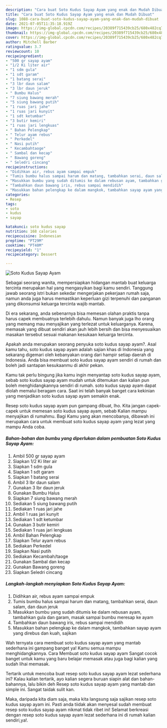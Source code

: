 ```yaml
---
description: "Cara buat Soto Kudus Sayap Ayam yang enak dan Mudah Dibuat"
title: "Cara buat Soto Kudus Sayap Ayam yang enak dan Mudah Dibuat"
slug: 1088-cara-buat-soto-kudus-sayap-ayam-yang-enak-dan-mudah-dibuat
date: 2021-07-05T11:35:18.919Z
image: https://img-global.cpcdn.com/recipes/20389f715439cb25/680x482cq70/soto-kudus-sayap-ayam-foto-resep-utama.jpg
thumbnail: https://img-global.cpcdn.com/recipes/20389f715439cb25/680x482cq70/soto-kudus-sayap-ayam-foto-resep-utama.jpg
cover: https://img-global.cpcdn.com/recipes/20389f715439cb25/680x482cq70/soto-kudus-sayap-ayam-foto-resep-utama.jpg
author: Mitchell Barber
ratingvalue: 3.7
reviewcount: 10
recipeingredient:
- "500 gr sayap ayam"
- "1/2 Ki liter air"
- "1 sdm gula"
- "1 sdt garam"
- "1 batang serai"
- "3 lbr daun salam"
- "3 lbr daun jeruk"
- " Bumbu Halus"
- "7 siung bawang merah"
- "5 siung bawang putih"
- "1 ruas jari jahe"
- "1 ruas jari kunyit"
- "1 sdt ketumbar"
- "3 butir kemiri"
- "1 ruas jari lengkuas"
- " Bahan Pelengkap"
- " Telur ayam rebus"
- " Perkedel"
- " Nasi putih"
- " Kecambahtaoge"
- " Sambal dan kecap"
- " Bawang goreng"
- " Seledri cincang"
recipeinstructions:
- "Didihkan air, rebus ayam sampai empuk"
- "Tumis bumbu halus sampai harum dan matang, tambahkan serai, daun salam, dan daun jeruk"
- "Masukkan bumbu yang sudah ditumis ke dalam rebusan ayam, tambahkan gula dan garam, masak sampai bumbu meresap ke ayam"
- "Tambahkan daun bawang iris, rebus sampai mendidih"
- "Masukkan bahan pelengkap ke dalam mangkok, tambahkan sayap ayam yang direbus dan kuah, sajikan"
categories:
- Resep
tags:
- soto
- kudus
- sayap

katakunci: soto kudus sayap 
nutrition: 168 calories
recipecuisine: Indonesian
preptime: "PT29M"
cooktime: "PT40M"
recipeyield: "1"
recipecategory: Dessert

---
```



![Soto Kudus Sayap Ayam](https://img-global.cpcdn.com/recipes/20389f715439cb25/680x482cq70/soto-kudus-sayap-ayam-foto-resep-utama.jpg)

Sebagai seorang wanita, mempersiapkan hidangan mantab buat keluarga tercinta merupakan hal yang mengasyikan bagi kamu sendiri. Tanggung jawab seorang istri bukan sekedar mengerjakan pekerjaan rumah saja, namun anda juga harus memastikan keperluan gizi terpenuhi dan panganan yang dikonsumsi keluarga tercinta wajib mantab.

Di era  sekarang, anda sebenarnya bisa memesan olahan praktis tanpa harus capek membuatnya terlebih dahulu. Namun banyak juga lho orang yang memang mau menyajikan yang terlezat untuk keluarganya. Karena, memasak yang dibuat sendiri akan jauh lebih bersih dan bisa menyesuaikan masakan tersebut sesuai makanan kesukaan keluarga tercinta. 



Apakah anda merupakan seorang penyuka soto kudus sayap ayam?. Asal kamu tahu, soto kudus sayap ayam adalah sajian khas di Indonesia yang sekarang digemari oleh kebanyakan orang dari hampir setiap daerah di Indonesia. Anda bisa membuat soto kudus sayap ayam sendiri di rumah dan boleh jadi santapan kesukaanmu di akhir pekan.

Kamu tak perlu bingung jika kamu ingin menyantap soto kudus sayap ayam, sebab soto kudus sayap ayam mudah untuk ditemukan dan kalian pun boleh menghidangkannya sendiri di rumah. soto kudus sayap ayam dapat diolah memalui beragam cara. Saat ini telah banyak banget cara kekinian yang menjadikan soto kudus sayap ayam semakin enak.

Resep soto kudus sayap ayam pun gampang dibuat, lho. Kita jangan capek-capek untuk memesan soto kudus sayap ayam, sebab Kalian mampu menyajikan di rumahmu. Bagi Kamu yang akan mencobanya, dibawah ini merupakan cara untuk membuat soto kudus sayap ayam yang lezat yang mampu Anda coba.

<!--inarticleads1-->

##### Bahan-bahan dan bumbu yang diperlukan dalam pembuatan Soto Kudus Sayap Ayam:

1. Ambil 500 gr sayap ayam
1. Siapkan 1/2 Ki liter air
1. Siapkan 1 sdm gula
1. Siapkan 1 sdt garam
1. Siapkan 1 batang serai
1. Ambil 3 lbr daun salam
1. Gunakan 3 lbr daun jeruk
1. Gunakan  Bumbu Halus
1. Siapkan 7 siung bawang merah
1. Sediakan 5 siung bawang putih
1. Sediakan 1 ruas jari jahe
1. Ambil 1 ruas jari kunyit
1. Sediakan 1 sdt ketumbar
1. Gunakan 3 butir kemiri
1. Sediakan 1 ruas jari lengkuas
1. Ambil  Bahan Pelengkap
1. Siapkan  Telur ayam rebus
1. Sediakan  Perkedel
1. Siapkan  Nasi putih
1. Sediakan  Kecambah/taoge
1. Gunakan  Sambal dan kecap
1. Gunakan  Bawang goreng
1. Siapkan  Seledri cincang




<!--inarticleads2-->

##### Langkah-langkah menyiapkan Soto Kudus Sayap Ayam:

1. Didihkan air, rebus ayam sampai empuk
1. Tumis bumbu halus sampai harum dan matang, tambahkan serai, daun salam, dan daun jeruk
1. Masukkan bumbu yang sudah ditumis ke dalam rebusan ayam, tambahkan gula dan garam, masak sampai bumbu meresap ke ayam
1. Tambahkan daun bawang iris, rebus sampai mendidih
1. Masukkan bahan pelengkap ke dalam mangkok, tambahkan sayap ayam yang direbus dan kuah, sajikan




Wah ternyata cara membuat soto kudus sayap ayam yang mantab sederhana ini gampang banget ya! Kamu semua mampu menghidangkannya. Cara Membuat soto kudus sayap ayam Sangat cocok banget untuk kamu yang baru belajar memasak atau juga bagi kalian yang sudah lihai memasak.

Tertarik untuk mencoba buat resep soto kudus sayap ayam lezat sederhana ini? Kalau kalian tertarik, ayo kalian segera buruan siapin alat dan bahan-bahannya, lalu bikin deh Resep soto kudus sayap ayam yang mantab dan simple ini. Sangat taidak sulit kan. 

Maka, daripada kita diam saja, maka kita langsung saja sajikan resep soto kudus sayap ayam ini. Pasti anda tiidak akan menyesal sudah membuat resep soto kudus sayap ayam nikmat tidak ribet ini! Selamat berkreasi dengan resep soto kudus sayap ayam lezat sederhana ini di rumah kalian sendiri,ya!.

